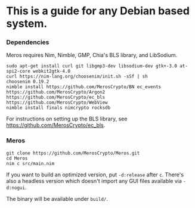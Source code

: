 # This is a guide for any Debian based system.

### Dependencies

Meros requires Nim, Nimble, GMP, Chia's BLS library, and LibSodium.

```
sudo apt-get install curl git libgmp3-dev libsodium-dev gtk+-3.0 at-spi2-core webkit2gtk-4.0
curl https://nim-lang.org/choosenim/init.sh -sSf | sh
choosenim 0.19.2
nimble install https://github.com/MerosCrypto/BN ec_events https://github.com/MerosCrypto/Argon2 https://github.com/MerosCrypto/ec_bls https://github.com/MerosCrypto/WebView
nimble install finals nimcrypto rocksdb
```

For instructions on setting up the BLS library, see https://github.com/MerosCrypto/ec_bls.

### Meros

```
git clone https://github.com/MerosCrypto/Meros.git
cd Meros
nim c src/main.nim
```

If you want to build an optimized version, put `-d:release` after `c`. There's also a headless version which doesn't import any GUI files available via `-d:nogui`.

The binary will be available under `build/`.
